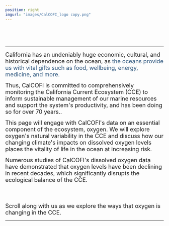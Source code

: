 ```yaml
---
position: right
imgurl: "images/CalCOFI_logo copy.png"
---
```

<br />
<br />
<br />

---

<font size="+1"> California has an undeniably huge economic, cultural, and historical dependence on the ocean, as <span style="color:#28527A"> the oceans provide us with vital gifts such as food, wellbeing, energy, medicine, and more. </span> </font>
  
<font size="+1"> Thus, CalCOFI is committed to comprehensively monitoring the California Current Ecosystem (CCE) to inform sustainable management of our marine resources and support the system's productivity, and has been doing so for over 70 years.. </font>
  
<font size="+1"> This page will engage with CalCOFI's data on an essential component of the ecosystem, oxygen. We will explore oxygen's natural variability in the CCE and discuss how our changing climate's impacts on dissolved oxygen levels places the vitality of life in the ocean at increasing risk.  </font>

<font size="+1"> Numerous studies of CalCOFI's dissolved oxygen data have demonstrated that oxygen levels have been declining in recent decades, which significantly disrupts the ecological balance of the CCE. </font>

<br />
<br />

<font size="+1"> Scroll along with us as we explore the ways that oxygen is changing in the CCE. </font>

---